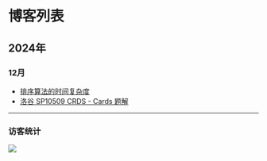 # 博客列表
## 2024年
### 12月
- [排序算法的时间复杂度](/b/2024/12/paixusuanfa-de-shijianfuzadu)
- [洛谷 SP10509 CRDS - Cards 题解](/b/Luogu-problem-SP10509-solution)

---
### 访客统计
![](https://flagcounter.me/e7K)
